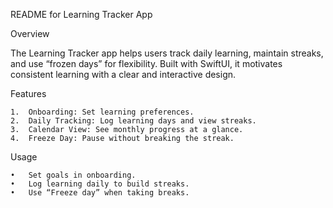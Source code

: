 README for Learning Tracker App

Overview

The Learning Tracker app helps users track daily learning, maintain streaks, and use “frozen days” for flexibility. Built with SwiftUI, it motivates consistent learning with a clear and interactive design.

Features

	1.	Onboarding: Set learning preferences.
	2.	Daily Tracking: Log learning days and view streaks.
	3.	Calendar View: See monthly progress at a glance.
	4.	Freeze Day: Pause without breaking the streak.

Usage

	•	Set goals in onboarding.
	•	Log learning daily to build streaks.
	•	Use “Freeze day” when taking breaks.
